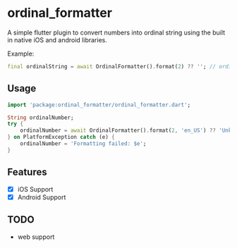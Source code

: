 # ordinal_formatter

A simple flutter plugin to convert numbers into ordinal string using the built in native iOS and android libraries.

Example:
```dart
final ordinalString = await OrdinalFormatter().format(2) ?? ''; // ordinalString value: '2nd'
```

## Usage
```dart
import 'package:ordinal_formatter/ordinal_formatter.dart';

String ordinalNumber;
try {
    ordinalNumber = await OrdinalFormatter().format(2, 'en_US') ?? 'Unknown number';
} on PlatformException catch (e) {
    ordinalNumber = 'Formatting failed: $e';
}
```

## Features
- [X] iOS Support
- [X] Android Support

## TODO
- web support

